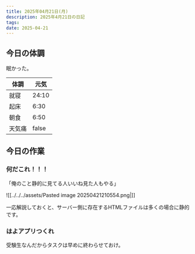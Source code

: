 ```yaml
---
title: 2025年04月21日(月)
description: 2025年4月21日の日記
tags: 
date: 2025-04-21
---
```

## 今日の体調
眠かった。

| 体調  | 元気    |
| --- | ----- |
| 就寝  | 24:10 |
| 起床  | 6:30  |
| 朝食  | 6:50  |
| 天気痛 | false |
## 今日の作業
### 何だこれ！！！
「俺のこと静的に見てる人いいね見た人もやる」

![[../../../assets/Pasted image 20250421210554.png|]]

一応解説しておくと、サーバー側に存在するHTMLファイルは多くの場合に静的です。

### はよアプリつくれ
受験生なんだからタスクは早めに終わらせておけ。